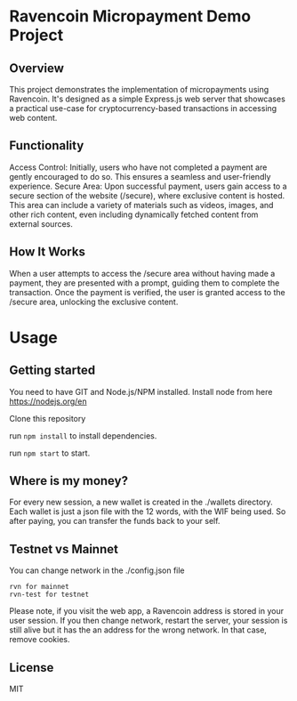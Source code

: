 # Ravencoin Micropayment Demo Project

## Overview

This project demonstrates the implementation of micropayments using Ravencoin. It's designed as a simple Express.js web server that showcases a practical use-case for cryptocurrency-based transactions in accessing web content.

## Functionality

Access Control: Initially, users who have not completed a payment are gently encouraged to do so. This ensures a seamless and user-friendly experience.
Secure Area: Upon successful payment, users gain access to a secure section of the website (/secure), where exclusive content is hosted. This area can include a variety of materials such as videos, images, and other rich content, even including dynamically fetched content from external sources.

## How It Works

When a user attempts to access the /secure area without having made a payment, they are presented with a prompt, guiding them to complete the transaction.
Once the payment is verified, the user is granted access to the /secure area, unlocking the exclusive content.

# Usage

## Getting started

You need to have GIT and Node.js/NPM installed.
Install node from here https://nodejs.org/en

Clone this repository

run `npm install` to install dependencies.

run `npm start` to start.

## Where is my money?

For every new session, a new wallet is created in the ./wallets directory.
Each wallet is just a json file with the 12 words, with the WIF being used.
So after paying, you can transfer the funds back to your self.

## Testnet vs Mainnet

You can change network in the ./config.json file

```text
rvn for mainnet
rvn-test for testnet
```

Please note, if you visit the web app, a Ravencoin address is stored in your user session.
If you then change network, restart the server, your session is still alive but it has the an address for the wrong network. In that case, remove cookies.

## License

MIT
